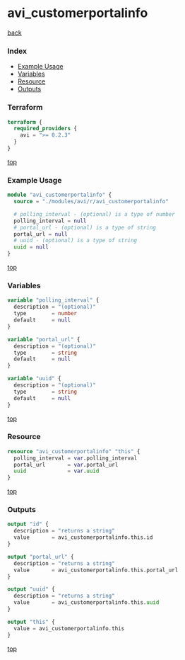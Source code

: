 # avi_customerportalinfo

[back](../avi.md)

### Index

- [Example Usage](#example-usage)
- [Variables](#variables)
- [Resource](#resource)
- [Outputs](#outputs)

### Terraform

```terraform
terraform {
  required_providers {
    avi = ">= 0.2.3"
  }
}
```

[top](#index)

### Example Usage

```terraform
module "avi_customerportalinfo" {
  source = "./modules/avi/r/avi_customerportalinfo"

  # polling_interval - (optional) is a type of number
  polling_interval = null
  # portal_url - (optional) is a type of string
  portal_url = null
  # uuid - (optional) is a type of string
  uuid = null
}
```

[top](#index)

### Variables

```terraform
variable "polling_interval" {
  description = "(optional)"
  type        = number
  default     = null
}

variable "portal_url" {
  description = "(optional)"
  type        = string
  default     = null
}

variable "uuid" {
  description = "(optional)"
  type        = string
  default     = null
}
```

[top](#index)

### Resource

```terraform
resource "avi_customerportalinfo" "this" {
  polling_interval = var.polling_interval
  portal_url       = var.portal_url
  uuid             = var.uuid
}
```

[top](#index)

### Outputs

```terraform
output "id" {
  description = "returns a string"
  value       = avi_customerportalinfo.this.id
}

output "portal_url" {
  description = "returns a string"
  value       = avi_customerportalinfo.this.portal_url
}

output "uuid" {
  description = "returns a string"
  value       = avi_customerportalinfo.this.uuid
}

output "this" {
  value = avi_customerportalinfo.this
}
```

[top](#index)